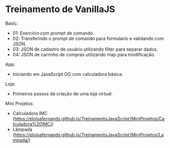 # Treinamento de VanillaJS
Basic:
- 01: Exercício com prompt de comando.
- 02: Transferindo o prompt de comando para formulario e validando com JSON.
- 03: JSON de cadastro de usuário utilizando filter para separar dados.
- 04: JSON de carrinho de compras utilizando map para modificação. 

App:
- Iniciando em JavaScript OO com calculadora básica.

Loja: 
- Primeiros passos da criação de uma loja virtual.

Mini Projetos:
- Calculadora IMC (https://eloisafernands.github.io/TreinamentoJavaScript/MiniProjetos/Calculadora%20IMC/)
- Lâmpada (https://eloisafernands.github.io/TreinamentoJavaScript/MiniProjetos/Lampada/)
